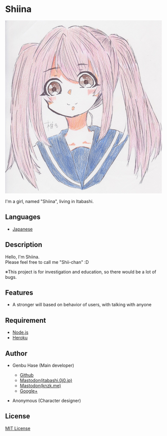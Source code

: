 # Shiina
![](/docs/assets/Shiina.jpg)

I'm a girl, named "Shiina", living in Itabashi.


## Languages
* [Japanese](/README[Japanese].md)


## Description
Hello, I'm Shiina.<Br />
Please feel free to call me "Shii-chan" :D

※This project is for investigation and education, so there would be a lot of bugs.


## Features
* A stronger will based on behavior of users, with talking with anyone


## Requirement
* [Node.js](https://nodejs.org)
* [Heroku](https://heroku.com)


## Author
* Genbu Hase (Main developer)
  * [Github](https://github.com/GenbuHase)
  * [Mastodon(itabashi.0j0.jp)](https://itabashi.0j0.jp/@ProgrammerGenboo)
  * [Mastodon(knzk.me)](https://knzk.me/@ProgrammerGenboo)
  * [Google+](https://plus.google.com/106666684430101995501)

* Anonymous (Character designer)


## License
[MIT License](/LICENSE)

